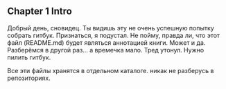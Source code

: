 ## Chapter 1 Intro

Добрый день, сновидец. Ты видишь эту не очень успешную попытку собрать гитбук. Признаться, я подустал. Не пойму, правда ли, что этот файл (README.md)  будет являться аннотацией книги. Может и да. Разберёмся в другой раз... а времечка мало. Тред утонул. Нужно пилить гитбук.

Все эти файлы хранятся в отдельном каталоге. никак не разберусь в репозиториях.